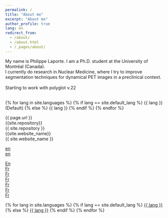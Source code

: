 ```yaml
---
permalink: /
title: "About me"
excerpt: "About me"
author_profile: true
lang: en
redirect_from: 
  - /about/
  - /about.html
  - /_pages/about/
---
```

My name is Philippe Laporte. I am a Ph.D. student at the University of Montréal (Canada).<br>
I currently do research in Nuclear Medicine, 
where I try to improve segmentation techniques for dynamical PET images in a preclinical context.<br><br>
Starting to work with polyglot v.22<br><br>

{% for lang in site.languages %}
    {% if lang == site.default_lang %}
{{ lang }} (Default)
    {% else %}
{{ lang }}
    {% endif %}
{% endfor %}

{{ page.url }}<br>
{{site.repository}}<br>
{{ site.repository }}<br>
{{site.website_name}}<br>
{{ site.website_name }}<br>

<a href=" {{ page.url }}"> en </a> <br>
<a href=" {{site.repository}}/"> en </a><br>

[En]( {{site.repository}}/about/)<br>
[Fr]( {{site.repository}}/_pages/fr/about/)<br>
[Fr]( {{site.website_name}}/_pages/fr/about/)<br>
[Fr](/fr/about/)<br>
[Fr](fr/about/)<br>
[Fr]( /fr/about/)<br>
[Fr]( fr/about/)<br>

{% for lang in site.languages %}
    {% if lang == site.default_lang %}
      <a href=" {{ page.url }}">{{ lang }}</a>
    {% else %}
      <a href="/{{ lang }}{{ page.url }}">{{ lang }}</a>
    {% endif %}
{% endfor %}
